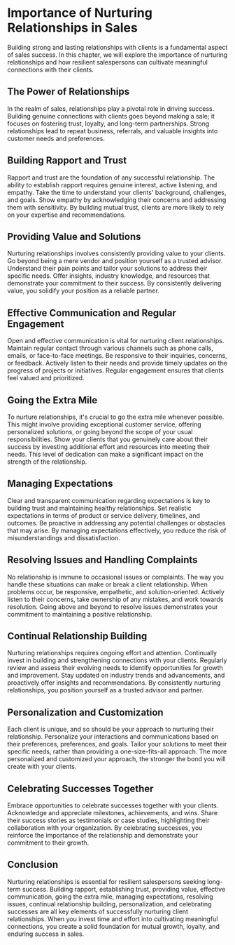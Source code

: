 Importance of Nurturing Relationships in Sales
=======================================================

Building strong and lasting relationships with clients is a fundamental aspect of sales success. In this chapter, we will explore the importance of nurturing relationships and how resilient salespersons can cultivate meaningful connections with their clients.

The Power of Relationships
--------------------------

In the realm of sales, relationships play a pivotal role in driving success. Building genuine connections with clients goes beyond making a sale; it focuses on fostering trust, loyalty, and long-term partnerships. Strong relationships lead to repeat business, referrals, and valuable insights into customer needs and preferences.

Building Rapport and Trust
--------------------------

Rapport and trust are the foundation of any successful relationship. The ability to establish rapport requires genuine interest, active listening, and empathy. Take the time to understand your clients' background, challenges, and goals. Show empathy by acknowledging their concerns and addressing them with sensitivity. By building mutual trust, clients are more likely to rely on your expertise and recommendations.

Providing Value and Solutions
-----------------------------

Nurturing relationships involves consistently providing value to your clients. Go beyond being a mere vendor and position yourself as a trusted advisor. Understand their pain points and tailor your solutions to address their specific needs. Offer insights, industry knowledge, and resources that demonstrate your commitment to their success. By consistently delivering value, you solidify your position as a reliable partner.

Effective Communication and Regular Engagement
----------------------------------------------

Open and effective communication is vital for nurturing client relationships. Maintain regular contact through various channels such as phone calls, emails, or face-to-face meetings. Be responsive to their inquiries, concerns, or feedback. Actively listen to their needs and provide timely updates on the progress of projects or initiatives. Regular engagement ensures that clients feel valued and prioritized.

Going the Extra Mile
--------------------

To nurture relationships, it's crucial to go the extra mile whenever possible. This might involve providing exceptional customer service, offering personalized solutions, or going beyond the scope of your usual responsibilities. Show your clients that you genuinely care about their success by investing additional effort and resources into meeting their needs. This level of dedication can make a significant impact on the strength of the relationship.

Managing Expectations
---------------------

Clear and transparent communication regarding expectations is key to building trust and maintaining healthy relationships. Set realistic expectations in terms of product or service delivery, timelines, and outcomes. Be proactive in addressing any potential challenges or obstacles that may arise. By managing expectations effectively, you reduce the risk of misunderstandings and dissatisfaction.

Resolving Issues and Handling Complaints
----------------------------------------

No relationship is immune to occasional issues or complaints. The way you handle these situations can make or break a client relationship. When problems occur, be responsive, empathetic, and solution-oriented. Actively listen to their concerns, take ownership of any mistakes, and work towards resolution. Going above and beyond to resolve issues demonstrates your commitment to maintaining a positive relationship.

Continual Relationship Building
-------------------------------

Nurturing relationships requires ongoing effort and attention. Continually invest in building and strengthening connections with your clients. Regularly review and assess their evolving needs to identify opportunities for growth and improvement. Stay updated on industry trends and advancements, and proactively offer insights and recommendations. By consistently nurturing relationships, you position yourself as a trusted advisor and partner.

Personalization and Customization
---------------------------------

Each client is unique, and so should be your approach to nurturing their relationship. Personalize your interactions and communications based on their preferences, preferences, and goals. Tailor your solutions to meet their specific needs, rather than providing a one-size-fits-all approach. The more personalized and customized your approach, the stronger the bond you will create with your clients.

Celebrating Successes Together
------------------------------

Embrace opportunities to celebrate successes together with your clients. Acknowledge and appreciate milestones, achievements, and wins. Share their success stories as testimonials or case studies, highlighting their collaboration with your organization. By celebrating successes, you reinforce the importance of the relationship and demonstrate your commitment to their growth.

Conclusion
----------

Nurturing relationships is essential for resilient salespersons seeking long-term success. Building rapport, establishing trust, providing value, effective communication, going the extra mile, managing expectations, resolving issues, continual relationship building, personalization, and celebrating successes are all key elements of successfully nurturing client relationships. When you invest time and effort into cultivating meaningful connections, you create a solid foundation for mutual growth, loyalty, and enduring success in sales.
